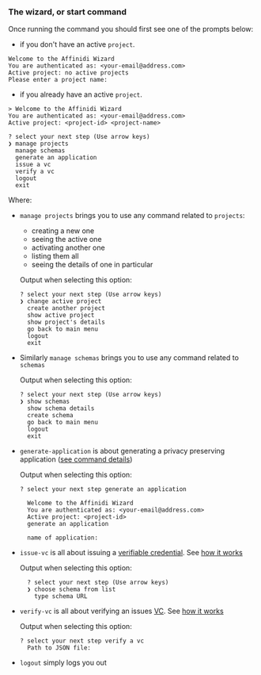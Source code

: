 ### The wizard, or start command

Once running the command you should first see one of the prompts below:

- if you don't have an active `project`.

```shell
Welcome to the Affinidi Wizard
You are authenticated as: <your-email@address.com>
Active project: no active projects
Please enter a project name:
```

- if you already have an active `project`.

```shell
> Welcome to the Affinidi Wizard
You are authenticated as: <your-email@address.com>
Active project: <project-id> <project-name>

? select your next step (Use arrow keys)
❯ manage projects
  manage schemas
  generate an application
  issue a vc
  verify a vc
  logout
  exit
```

Where:

- `manage projects` brings you to use any command related to `projects`:

  - creating a new one
  - seeing the active one
  - activating another one
  - listing them all
  - seeing the details of one in particular

  Output when selecting this option:

  ```shell
  ? select your next step (Use arrow keys)
  ❯ change active project
    create another project
    show active project
    show project's details
    go back to main menu
    logout
    exit
  ```

- Similarly `manage schemas` brings you to use any command related to `schemas`

  Output when selecting this option:

  ```shell
  ? select your next step (Use arrow keys)
  ❯ show schemas
    show schema details
    create schema
    go back to main menu
    logout
    exit
  ```

- `generate-application` is about generating a privacy preserving application ([see command details](../README.md#affinidi-generate-application))

  Output when selecting this option:

  ```shell
  ? select your next step generate an application

    Welcome to the Affinidi Wizard
    You are authenticated as: <your-email@address.com>
    Active project: <project-id>
    generate an application

    name of application:
  ```

- `issue-vc` is all about issuing a [verifiable credential](../README.md#about-schemas-and-verifiable-credentials). See [how it works](../README.md#affinidi-issue-vc)

  Output when selecting this option:

  ```shell
    ? select your next step (Use arrow keys)
    ❯ choose schema from list
      type schema URL
  ```

- `verify-vc` is all about verifying an issues [VC](../README.md#about-schemas-and-verifiable-credentials). See [how it works](../README.md#affinidi-verify-vc)

  Output when selecting this option:

  ```shell
  ? select your next step verify a vc
    Path to JSON file:
  ```

- `logout` simply logs you out
